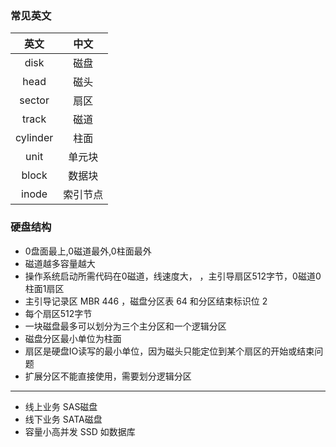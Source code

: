 ### 常见英文
英文|中文
:--:|:--:
disk| 磁盘
head |磁头
sector|扇区
track|磁道
cylinder| 柱面
unit |单元块
block|数据块
inode|索引节点
### 硬盘结构
* 0盘面最上,0磁道最外,0柱面最外
* 磁道越多容量越大
* 操作系统启动所需代码在0磁道，线速度大， ，主引导扇区512字节，0磁道0柱面1扇区
* 主引导记录区 MBR 446  ，磁盘分区表  64  和分区结束标识位 2
* 每个扇区512字节
* 一块磁盘最多可以划分为三个主分区和一个逻辑分区
* 磁盘分区最小单位为柱面
* 扇区是硬盘IO读写的最小单位，因为磁头只能定位到某个扇区的开始或结束问题
* 扩展分区不能直接使用，需要划分逻辑分区
***
* 线上业务  SAS磁盘
* 线下业务  SATA磁盘
* 容量小高并发  SSD  如数据库
